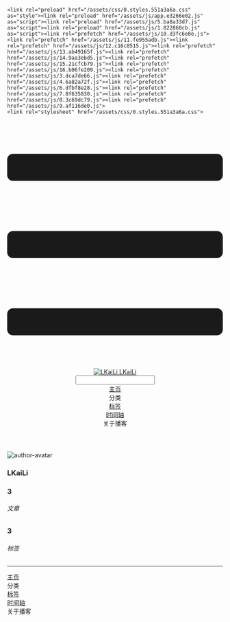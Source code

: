 <!DOCTYPE html>
<html lang="zh-CN">
  <head>
    <meta charset="utf-8">
    <meta name="viewport" content="width=device-width,initial-scale=1">
    <title>Other | LKaiLi</title>
    <meta name="generator" content="VuePress 1.8.2">
    <link rel="icon" href="https://pan.zealsay.com/blog/favicon.ico">
    <script language="javascript" type="text/javascript" src="https://cdn.bootcdn.net/ajax/libs/jquery/3.5.1/jquery.min.js"></script>
    <script language="javascript" type="text/javascript" src="/js/mouseClick.js"></script>
    <script>
          var _hmt = _hmt || [];
          (function() {
            var hm = document.createElement("script");
            hm.src = "https://hm.baidu.com/hm.js?b0aae218897fa9d8a9f76e9a77e0b3c6";
            var s = document.getElementsByTagName("script")[0]; 
            s.parentNode.insertBefore(hm, s);
          })();
        </script>
    <meta name="description" content="草 走 🤸 忽略">
    <meta name="viewport" content="width=device-width,initial-scale=1,user-scalable=no">
    
    <link rel="preload" href="/assets/css/0.styles.551a3a6a.css" as="style"><link rel="preload" href="/assets/js/app.e3266e02.js" as="script"><link rel="preload" href="/assets/js/5.ba8a33d7.js" as="script"><link rel="preload" href="/assets/js/1.822860cb.js" as="script"><link rel="prefetch" href="/assets/js/10.d3fc6e0e.js"><link rel="prefetch" href="/assets/js/11.fe955adb.js"><link rel="prefetch" href="/assets/js/12.c16c8515.js"><link rel="prefetch" href="/assets/js/13.ab49165f.js"><link rel="prefetch" href="/assets/js/14.9aa3ebd5.js"><link rel="prefetch" href="/assets/js/15.21cfcb79.js"><link rel="prefetch" href="/assets/js/16.b06fe209.js"><link rel="prefetch" href="/assets/js/3.dca7de66.js"><link rel="prefetch" href="/assets/js/4.6a82a72f.js"><link rel="prefetch" href="/assets/js/6.dfbf8e28.js"><link rel="prefetch" href="/assets/js/7.8f635830.js"><link rel="prefetch" href="/assets/js/8.3c69dc79.js"><link rel="prefetch" href="/assets/js/9.af116de0.js">
    <link rel="stylesheet" href="/assets/css/0.styles.551a3a6a.css">
  </head>
  <body>
    <div id="app" data-server-rendered="true"><div class="theme-container no-sidebar" data-v-231eb8b4><div data-v-231eb8b4><div id="loader-wrapper" class="loading-wrapper" data-v-d48f4d20 data-v-231eb8b4 data-v-231eb8b4><div class="loader-main" data-v-d48f4d20><div data-v-d48f4d20></div><div data-v-d48f4d20></div><div data-v-d48f4d20></div><div data-v-d48f4d20></div></div> <!----> <!----></div> <div class="password-shadow password-wrapper-out" style="display:none;" data-v-5cb9a64e data-v-231eb8b4 data-v-231eb8b4><h3 class="title" style="display:none;" data-v-5cb9a64e data-v-5cb9a64e>LKaiLi</h3> <!----> <label id="box" class="inputBox" style="display:none;" data-v-5cb9a64e data-v-5cb9a64e><input type="password" value="" data-v-5cb9a64e> <span data-v-5cb9a64e>Konck! Knock!</span> <button data-v-5cb9a64e>OK</button></label> <div class="footer" style="display:none;" data-v-5cb9a64e data-v-5cb9a64e><span data-v-5cb9a64e><i class="iconfont reco-theme" data-v-5cb9a64e></i> <a target="blank" href="https://vuepress-theme-reco.recoluan.com" data-v-5cb9a64e>vuePress-theme-reco</a></span> <span data-v-5cb9a64e><i class="iconfont reco-copyright" data-v-5cb9a64e></i> <a data-v-5cb9a64e><span data-v-5cb9a64e>LKaiLi</span>
            
          <!---->
          2021
        </a></span></div></div> <div class="hide" data-v-231eb8b4><div data-v-231eb8b4><div id="smart" class="wrapper-page" style="background-image:url(https://pan.zealsay.com/zealsay/cover/4.jpg);background-position-x:center;background-position-y:center;background-size:cover;background-repeat-x:no-repeat;background-repeat-y:no-repeat;" data-v-231eb8b4><header class="navbar" data-v-231eb8b4><div class="sidebar-button"><svg xmlns="http://www.w3.org/2000/svg" aria-hidden="true" role="img" viewBox="0 0 448 512" class="icon"><path fill="currentColor" d="M436 124H12c-6.627 0-12-5.373-12-12V80c0-6.627 5.373-12 12-12h424c6.627 0 12 5.373 12 12v32c0 6.627-5.373 12-12 12zm0 160H12c-6.627 0-12-5.373-12-12v-32c0-6.627 5.373-12 12-12h424c6.627 0 12 5.373 12 12v32c0 6.627-5.373 12-12 12zm0 160H12c-6.627 0-12-5.373-12-12v-32c0-6.627 5.373-12 12-12h424c6.627 0 12 5.373 12 12v32c0 6.627-5.373 12-12 12z"></path></svg></div> <a href="/" class="home-link router-link-active"><img src="/logo.png" alt="LKaiLi" class="logo"> <span class="site-name">LKaiLi</span></a> <div class="links"><div id="dayNightSwitch" class="generalWrapper" data-v-32f44868><a class="click" data-v-32f44868><div class="onOff daySwitch" data-v-32f44868><div class="star star1" data-v-32f44868></div> <div class="star star2" data-v-32f44868></div> <div class="star star3" data-v-32f44868></div> <div class="star star4" data-v-32f44868></div> <div class="star star5" data-v-32f44868></div> <div class="star sky" data-v-32f44868></div> <div class="sunMoon" data-v-32f44868><div class="crater crater1" data-v-32f44868></div> <div class="crater crater2" data-v-32f44868></div> <div class="crater crater3" data-v-32f44868></div> <div class="cloud part1" data-v-32f44868></div> <div class="cloud part2" data-v-32f44868></div></div></div></a></div> <div class="search-box"><i class="iconfont reco-search"></i> <input aria-label="Search" autocomplete="off" spellcheck="false" value=""> <!----></div> <nav class="nav-links can-hide"><div class="nav-item"><a href="/" class="nav-link"><i class="iconfont reco-home"></i>
  主页
</a></div><div class="nav-item"><div class="dropdown-wrapper"><a class="dropdown-title"><span class="title"><i class="iconfont reco-category"></i>
      分类
    </span> <span class="arrow right"></span></a> <ul class="nav-dropdown" style="display:none;"><li class="dropdown-item"><!----> <a href="/categories/Vue/" class="nav-link"><i class="iconfont undefined"></i>
  Vue
</a></li><li class="dropdown-item"><!----> <a href="/categories/关于本播客/" class="nav-link"><i class="iconfont undefined"></i>
  关于本播客
</a></li><li class="dropdown-item"><!----> <a href="/categories/webpack/" class="nav-link"><i class="iconfont undefined"></i>
  webpack
</a></li></ul></div></div><div class="nav-item"><a href="/tag/" class="nav-link"><i class="iconfont reco-tag"></i>
  标签
</a></div><div class="nav-item"><a href="/timeline/" class="nav-link"><i class="iconfont reco-date"></i>
  时间轴
</a></div><div class="nav-item"><div class="dropdown-wrapper"><a class="dropdown-title"><span class="title"><i class="iconfont reco-other"></i>
      关于播客
    </span> <span class="arrow right"></span></a> <ul class="nav-dropdown" style="display:none;"><li class="dropdown-item"><!----> <a href="/other/" class="nav-link"><i class="iconfont reco-account"></i>
  关于我
</a></li><li class="dropdown-item"><!----> <a href="/about/" class="nav-link"><i class="iconfont reco-mail"></i>
  联系我
</a></li></ul></div></div> <!----></nav></div></header> <div class="sidebar-mask" data-v-231eb8b4></div> <aside class="sidebar" data-v-231eb8b4><div class="personal-info-wrapper" data-v-03833281 data-v-231eb8b4><img src="https://i.loli.net/2021/05/17/rRzqv6kGHwATM41.png" alt="author-avatar" class="personal-img" data-v-03833281> <h3 class="name" data-v-03833281>
    LKaiLi
  </h3> <div class="num" data-v-03833281><div data-v-03833281><h3 data-v-03833281>3</h3> <h6 data-v-03833281>文章</h6></div> <div data-v-03833281><h3 data-v-03833281>3</h3> <h6 data-v-03833281>标签</h6></div></div> <hr data-v-03833281></div> <nav class="nav-links"><div class="nav-item"><a href="/" class="nav-link"><i class="iconfont reco-home"></i>
  主页
</a></div><div class="nav-item"><div class="dropdown-wrapper"><a class="dropdown-title"><span class="title"><i class="iconfont reco-category"></i>
      分类
    </span> <span class="arrow right"></span></a> <ul class="nav-dropdown" style="display:none;"><li class="dropdown-item"><!----> <a href="/categories/Vue/" class="nav-link"><i class="iconfont undefined"></i>
  Vue
</a></li><li class="dropdown-item"><!----> <a href="/categories/关于本播客/" class="nav-link"><i class="iconfont undefined"></i>
  关于本播客
</a></li><li class="dropdown-item"><!----> <a href="/categories/webpack/" class="nav-link"><i class="iconfont undefined"></i>
  webpack
</a></li></ul></div></div><div class="nav-item"><a href="/tag/" class="nav-link"><i class="iconfont reco-tag"></i>
  标签
</a></div><div class="nav-item"><a href="/timeline/" class="nav-link"><i class="iconfont reco-date"></i>
  时间轴
</a></div><div class="nav-item"><div class="dropdown-wrapper"><a class="dropdown-title"><span class="title"><i class="iconfont reco-other"></i>
      关于播客
    </span> <span class="arrow right"></span></a> <ul class="nav-dropdown" style="display:none;"><li class="dropdown-item"><!----> <a href="/other/" class="nav-link"><i class="iconfont reco-account"></i>
  关于我
</a></li><li class="dropdown-item"><!----> <a href="/about/" class="nav-link"><i class="iconfont reco-mail"></i>
  联系我
</a></li></ul></div></div> <!----></nav> <!----> </aside> <div class="password-shadow password-wrapper-in" style="display:none;" data-v-5cb9a64e data-v-231eb8b4><h3 class="title" style="display:none;" data-v-5cb9a64e data-v-5cb9a64e>Other</h3> <!----> <label id="box" class="inputBox" style="display:none;" data-v-5cb9a64e data-v-5cb9a64e><input type="password" value="" data-v-5cb9a64e> <span data-v-5cb9a64e>Konck! Knock!</span> <button data-v-5cb9a64e>OK</button></label> <div class="footer" style="display:none;" data-v-5cb9a64e data-v-5cb9a64e><span data-v-5cb9a64e><i class="iconfont reco-theme" data-v-5cb9a64e></i> <a target="blank" href="https://vuepress-theme-reco.recoluan.com" data-v-5cb9a64e>vuePress-theme-reco</a></span> <span data-v-5cb9a64e><i class="iconfont reco-copyright" data-v-5cb9a64e></i> <a data-v-5cb9a64e><span data-v-5cb9a64e>LKaiLi</span>
            
          <!---->
          2021
        </a></span></div></div></div> <div data-v-231eb8b4><main class="page" style="padding-right:0;"><div class="page-title" style="display:none;"><h1 class="title"></h1> <div class="page-info" data-v-0efa1f05><i class="iconfont reco-account" data-v-0efa1f05><span data-v-0efa1f05>LKaiLi</span></i> <!----> <i class="iconfont reco-eye" data-v-0efa1f05><span id="/blogs/other/第一篇文章.md" data-flag-title="Your Article Title" class="leancloud-visitors" data-v-0efa1f05><a class="leancloud-visitors-count" style="font-size:.9rem;font-weight:normal;color:#999;"></a></span></i> <!----></div></div> <!----> <footer class="page-edit" style="display:none;"><!----> <!----></footer> <!----> <!----> <!----></main> <!----></div></div></div></div></div><div class="global-ui"><div class="back-to-ceiling" style="right:1rem;bottom:6rem;width:2.5rem;height:2.5rem;border-radius:.25rem;line-height:2.5rem;display:none;" data-v-c6073ba8 data-v-c6073ba8><svg t="1574745035067" viewBox="0 0 1024 1024" version="1.1" xmlns="http://www.w3.org/2000/svg" p-id="5404" class="icon" data-v-c6073ba8><path d="M526.60727968 10.90185116a27.675 27.675 0 0 0-29.21455937 0c-131.36607665 82.28402758-218.69155461 228.01873535-218.69155402 394.07834331a462.20625001 462.20625001 0 0 0 5.36959153 69.94390903c1.00431239 6.55289093-0.34802892 13.13561351-3.76865779 18.80351572-32.63518765 54.11355614-51.75690182 118.55860487-51.7569018 187.94566865a371.06718723 371.06718723 0 0 0 11.50484808 91.98906777c6.53300375 25.50556257 41.68394495 28.14064038 52.69160883 4.22606766 17.37162448-37.73630017 42.14135425-72.50938081 72.80769204-103.21549295 2.18761121 3.04276886 4.15646224 6.24463696 6.40373557 9.22774369a1871.4375 1871.4375 0 0 0 140.04691725 5.34970492 1866.36093723 1866.36093723 0 0 0 140.04691723-5.34970492c2.24727335-2.98310674 4.21612437-6.18497483 6.3937923-9.2178004 30.66633723 30.70611158 55.4360664 65.4791928 72.80769147 103.21549355 11.00766384 23.91457269 46.15860503 21.27949489 52.69160879-4.22606768a371.15156223 371.15156223 0 0 0 11.514792-91.99901164c0-69.36717486-19.13165746-133.82216804-51.75690182-187.92578088-3.42062944-5.66790279-4.76302748-12.26056868-3.76865837-18.80351632a462.20625001 462.20625001 0 0 0 5.36959269-69.943909c-0.00994388-166.08943902-87.32547796-311.81420293-218.6915546-394.09823051zM605.93803103 357.87693858a93.93749974 93.93749974 0 1 1-187.89594924 6.1e-7 93.93749974 93.93749974 0 0 1 187.89594924-6.1e-7z" p-id="5405" data-v-c6073ba8></path><path d="M429.50777625 765.63860547C429.50777625 803.39355007 466.44236686 1000.39046097 512.00932183 1000.39046097c45.56695499 0 82.4922232-197.00623328 82.5015456-234.7518555 0-37.75494459-36.9345906-68.35043303-82.4922232-68.34111062-45.57627738-0.00932239-82.52019037 30.59548842-82.51086798 68.34111062z" p-id="5406" data-v-c6073ba8></path></svg></div><div></div><APlayer audio="" fixed="true" mini="true" theme="#647ea0" loop="loop" order="list" preload="auto" volume="0.3" mutex="true" lrc-type="0" list-folded="true" list-max-height="250" storage-name="vuepress-plugin-meting" id="aplayer-fixed"></APlayer><div id="goTop" class="hide-cat" data-v-bf92849a></div><div class="kanbanniang" data-v-5775ee02><div class="banniang-container" style="display:;" data-v-5775ee02><div class="messageBox" style="right:68px;bottom:190px;display:none;" data-v-5775ee02>
      欢迎来到 LKaiLi
    </div> <div class="operation" style="right:90px;bottom:40px;display:none;" data-v-5775ee02><i class="kbnfont kbn-ban-home ban-home" data-v-5775ee02></i> <i class="kbnfont kbn-ban-message message" data-v-5775ee02></i> <i class="kbnfont kbn-ban-close close" data-v-5775ee02></i> <a target="_blank" href="https://vuepress-theme-reco.recoluan.com/views/plugins/kanbanniang.html" data-v-5775ee02><i class="kbnfont kbn-ban-info info" data-v-5775ee02></i></a> <i class="kbnfont kbn-ban-theme skin" style="display:none;" data-v-5775ee02></i></div> <canvas id="banniang" width="120" height="322" class="live2d" style="right:90px;bottom:-20px;opacity:0.9;" data-v-5775ee02></canvas></div> <div class="showBanNiang" style="display:none;" data-v-5775ee02>
    看板娘
  </div></div></div></div>
    <script src="/assets/js/app.e3266e02.js" defer></script><script src="/assets/js/5.ba8a33d7.js" defer></script><script src="/assets/js/1.822860cb.js" defer></script>
  </body>
</html>
